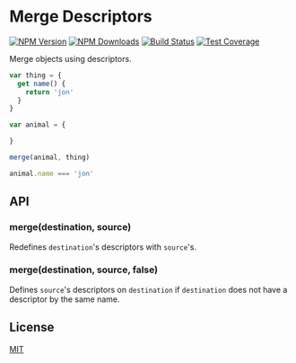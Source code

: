 # Merge Descriptors

[![NPM Version][npm-image]][npm-url]
[![NPM Downloads][downloads-image]][downloads-url]
[![Build Status][travis-image]][travis-url]
[![Test Coverage][coveralls-image]][coveralls-url]

Merge objects using descriptors.

```js
var thing = {
  get name() {
    return 'jon'
  }
}

var animal = {

}

merge(animal, thing)

animal.name === 'jon'
```

## API

### merge(destination, source)

Redefines `destination`'s descriptors with `source`'s.

### merge(destination, source, false)

Defines `source`'s descriptors on `destination` if `destination` does not have
a descriptor by the same name.

## License

[MIT](LICENSE)

[npm-image]: https://img.shields.io/npm/v/merge-descriptors.svg

[npm-url]: https://npmjs.org/package/merge-descriptors

[travis-image]: https://img.shields.io/travis/component/merge-descriptors/master.svg

[travis-url]: https://travis-ci.org/component/merge-descriptors

[coveralls-image]: https://img.shields.io/coveralls/component/merge-descriptors/master.svg

[coveralls-url]: https://coveralls.io/r/component/merge-descriptors?branch=master

[downloads-image]: https://img.shields.io/npm/dm/merge-descriptors.svg

[downloads-url]: https://npmjs.org/package/merge-descriptors

